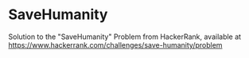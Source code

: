 # SaveHumanity
Solution to the "SaveHumanity" Problem from HackerRank, available at https://www.hackerrank.com/challenges/save-humanity/problem
